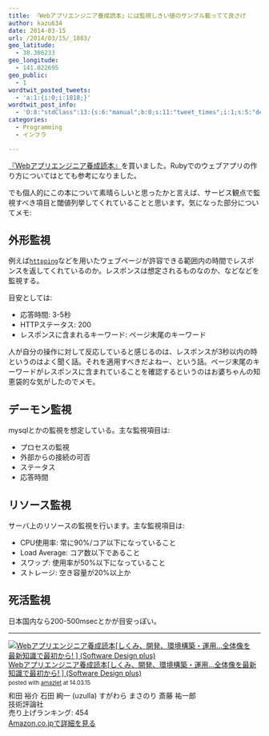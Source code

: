 ```yaml
---
title: 『Webアプリエンジニア養成読本』には監視しきい値のサンプル載ってて良さげ
author: kazu634
date: 2014-03-15
url: /2014/03/15/_1803/
geo_latitude:
  - 38.306233
geo_longitude:
  - 141.022695
geo_public:
  - 1
wordtwit_posted_tweets:
  - 'a:1:{i:0;i:1818;}'
wordtwit_post_info:
  - 'O:8:"stdClass":13:{s:6:"manual";b:0;s:11:"tweet_times";i:1;s:5:"delay";i:0;s:7:"enabled";i:1;s:10:"separation";s:2:"60";s:7:"version";s:3:"3.7";s:14:"tweet_template";b:0;s:6:"status";i:2;s:6:"result";a:0:{}s:13:"tweet_counter";i:2;s:13:"tweet_log_ids";a:1:{i:0;i:1818;}s:9:"hash_tags";a:0:{}s:8:"accounts";a:1:{i:0;s:7:"kazu634";}}'
categories:
  - Programming
  - インフラ

---
```

<div class="entry-content">
<p>
<a href="https://www.amazon.co.jp/exec/obidos/ASIN/4774163678/simsnes-22/ref=nosim/" onclick="__gaTracker('send', 'event', 'outbound-article', 'https://www.amazon.co.jp/exec/obidos/ASIN/4774163678/simsnes-22/ref=nosim/', '『Webアプリエンジニア養成読本』');" name="amazletlink" target="_blank">『Webアプリエンジニア養成読本』</a>を買いました。Rubyでのウェブアプリの作り方についてはとても参考になりました。
</p>
  
<p>
    でも個人的にこの本について素晴らしいと思ったかと言えば、サービス観点で監視すべき項目と閾値列挙してくれていることと思います。気になった部分についてメモ:
</p>
  
<h2>
    外形監視
</h2>
  
<p>
    例えば<a href="http://www.vanheusden.com/httping/" onclick="__gaTracker('send', 'event', 'outbound-article', 'http://www.vanheusden.com/httping/', 'httpping');" target="_blank"><code>httpping</code></a>などを用いたウェブページが許容できる範囲内の時間でレスポンスを返してくれているのか。レスポンスは想定されるものなのか、などなどを監視する。
</p>
  
<p>
    目安としては:
</p>
  
<ul>
<li>
      応答時間: 3-5秒
</li>
<li>
      HTTPステータス: 200
</li>
<li>
      レスポンスに含まれるキーワード: ページ末尾のキーワード
</li>
</ul>
  
<p>
    人が自分の操作に対して反応していると感じるのは、レスポンスが3秒以内の時というのはよく聞く話。それを適用すべきだよねー、という話。ページ末尾のキーワードがレスポンスに含まれていることを確認するというのはお婆ちゃんの知恵袋的な気がしたのでメモ。
</p>
  
<h2>
    デーモン監視
</h2>
  
<p>
    mysqlとかの監視を想定している。主な監視項目は:
</p>
  
<ul>
<li>
      プロセスの監視
</li>
<li>
      外部からの接続の可否
</li>
<li>
      ステータス
</li>
<li>
      応答時間
</li>
</ul>
  
<h2>
    リソース監視
</h2>
  
<p>
    サーバ上のリソースの監視を行います。主な監視項目は:
</p>
  
<ul>
<li>
      CPU使用率: 常に90%/コア以下になっていること
</li>
<li>
      Load Average: コア数以下であること
</li>
<li>
      スワップ: 使用率が50%以下になっていること
</li>
<li>
      ストレージ: 空き容量が20%以上か
</li>
</ul>
  
<h2>
    死活監視
</h2>
  
<p>
    日本国内なら200-500msecとかが目安っぽい。
</p>
  
<hr />
  
<div class="amazlet-box" style="margin-bottom:0px;">
<div class="amazlet-image" style="float:left;margin:0px 12px 1px 0px;">
<a href="https://www.amazon.co.jp/exec/obidos/ASIN/4774163678/simsnes-22/ref=nosim/" onclick="__gaTracker('send', 'event', 'outbound-article', 'https://www.amazon.co.jp/exec/obidos/ASIN/4774163678/simsnes-22/ref=nosim/', '');" name="amazletlink" target="_blank"><img src="https://images-na.ssl-images-amazon.com/images/I/51VavR1gcyL._SL160_.jpg" alt="Webアプリエンジニア養成読本[しくみ、開発、環境構築・運用…全体像を最新知識で最初から! ] (Software Design plus)" style="border: none;" /></a>
</div>
    
<div class="amazlet-info" style="line-height:120%; margin-bottom: 10px">
<div class="amazlet-name" style="margin-bottom:10px;line-height:120%">
<a href="https://www.amazon.co.jp/exec/obidos/ASIN/4774163678/simsnes-22/ref=nosim/" onclick="__gaTracker('send', 'event', 'outbound-article', 'https://www.amazon.co.jp/exec/obidos/ASIN/4774163678/simsnes-22/ref=nosim/', 'Webアプリエンジニア養成読本[しくみ、開発、環境構築・運用…全体像を最新知識で最初から! ] (Software Design plus)');" name="amazletlink" target="_blank">Webアプリエンジニア養成読本[しくみ、開発、環境構築・運用…全体像を最新知識で最初から! ] (Software Design plus)</a> 
        
<div class="amazlet-powered-date" style="font-size:80%;margin-top:5px;line-height:120%">
          posted with <a href="http://www.amazlet.com/" onclick="__gaTracker('send', 'event', 'outbound-article', 'http://www.amazlet.com/', 'amazlet');" title="amazlet" target="_blank">amazlet</a> at 14.03.15
</div>
</div>
      
<div class="amazlet-detail">
        和田 裕介 石田 絢一 (uzulla) すがわら まさのり 斎藤 祐一郎 <br />技術評論社 <br />売り上げランキング: 454
</div>
      
<div class="amazlet-sub-info" style="float: left;">
<div class="amazlet-link" style="margin-top: 5px">
<a href="https://www.amazon.co.jp/exec/obidos/ASIN/4774163678/simsnes-22/ref=nosim/" onclick="__gaTracker('send', 'event', 'outbound-article', 'https://www.amazon.co.jp/exec/obidos/ASIN/4774163678/simsnes-22/ref=nosim/', 'Amazon.co.jpで詳細を見る');" name="amazletlink" target="_blank">Amazon.co.jpで詳細を見る</a>
</div>
</div>
</div>
    
<div class="amazlet-footer" style="clear: left">
</div>
</div>
</div>
